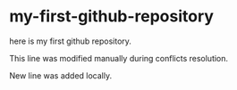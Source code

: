 # my-first-github-repository
here is my first github repository.

This line was modified manually during conflicts resolution.

New line was added locally.